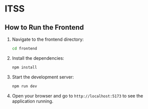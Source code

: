 # ITSS
## How to Run the Frontend

1. Navigate to the frontend directory:
    ```sh
    cd frontend
    ```

2. Install the dependencies:
    ```sh
    npm install
    ```

3. Start the development server:
    ```sh
    npm run dev
    ```

4. Open your browser and go to `http://localhost:5173` to see the application running.